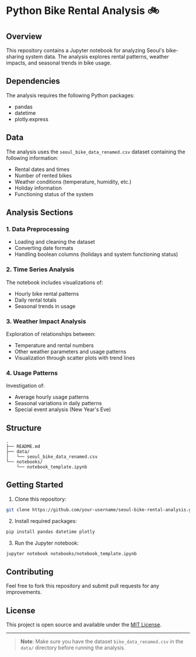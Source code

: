 # Python Bike Rental Analysis 🚲

## Overview
This repository contains a Jupyter notebook for analyzing Seoul's bike-sharing system data. The analysis explores rental patterns, weather impacts, and seasonal trends in bike usage.

## Dependencies
The analysis requires the following Python packages:
- pandas
- datetime
- plotly.express

## Data
The analysis uses the `seoul_bike_data_renamed.csv` dataset containing the following information:
- Rental dates and times
- Number of rented bikes
- Weather conditions (temperature, humidity, etc.)
- Holiday information
- Functioning status of the system

## Analysis Sections

### 1. Data Preprocessing
- Loading and cleaning the dataset
- Converting date formats
- Handling boolean columns (holidays and system functioning status)

### 2. Time Series Analysis
The notebook includes visualizations of:
- Hourly bike rental patterns
- Daily rental totals
- Seasonal trends in usage

### 3. Weather Impact Analysis
Exploration of relationships between:
- Temperature and rental numbers
- Other weather parameters and usage patterns
- Visualization through scatter plots with trend lines

### 4. Usage Patterns
Investigation of:
- Average hourly usage patterns
- Seasonal variations in daily patterns
- Special event analysis (New Year's Eve)

## Structure
```
.
├── README.md
├── data/
│   └── seoul_bike_data_renamed.csv
└── notebooks/
    └── notebook_template.ipynb
```

## Getting Started

1. Clone this repository:
```bash
git clone https://github.com/your-username/seoul-bike-rental-analysis.git
```

2. Install required packages:
```bash
pip install pandas datetime plotly
```

3. Run the Jupyter notebook:
```bash
jupyter notebook notebooks/notebook_template.ipynb
```

## Contributing
Feel free to fork this repository and submit pull requests for any improvements.

## License
This project is open source and available under the [MIT License](LICENSE).

---
> **Note**: Make sure you have the dataset `bike_data_renamed.csv` in the `data/` directory before running the analysis.
